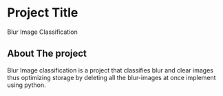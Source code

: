 # Project Title
Blur Image Classification

## About The project
Blur Image classification is a project that classifies blur and clear images thus optimizing storage by deleting all the blur-images at once implement using python. 


